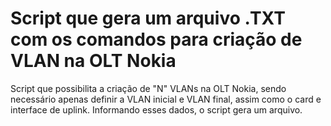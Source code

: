 # Script que gera um arquivo .TXT com os comandos para criação de VLAN na OLT Nokia

Script que possibilita a criação de "N" VLANs na OLT Nokia, sendo necessário apenas definir a VLAN inicial e VLAN final, assim como o card e interface de uplink. Informando esses dados, o script gera um arquivo. 
